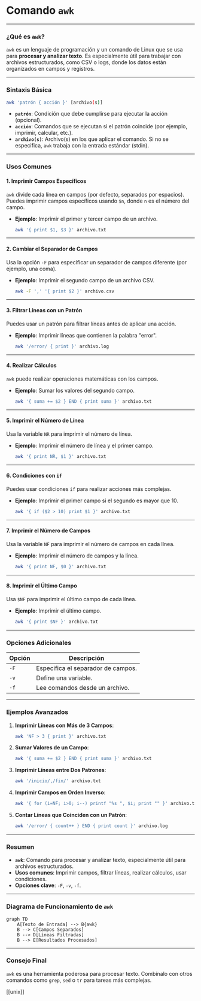 # **Comando `awk`**

---

### **¿Qué es `awk`?**

`awk` es un lenguaje de programación y un comando de Linux que se usa para **procesar y analizar texto**. Es especialmente útil para trabajar con archivos estructurados, como CSV o logs, donde los datos están organizados en campos y registros.

---

### **Sintaxis Básica**

```bash
awk 'patrón { acción }' [archivo(s)]
```

- **`patrón`**: Condición que debe cumplirse para ejecutar la acción (opcional).
- **`acción`**: Comandos que se ejecutan si el patrón coincide (por ejemplo, imprimir, calcular, etc.).
- **`archivo(s)`**: Archivo(s) en los que aplicar el comando. Si no se especifica, `awk` trabaja con la entrada estándar (stdin).

---

### **Usos Comunes**

#### 1. **Imprimir Campos Específicos**
`awk` divide cada línea en campos (por defecto, separados por espacios). Puedes imprimir campos específicos usando `$n`, donde `n` es el número del campo.

- **Ejemplo**: Imprimir el primer y tercer campo de un archivo.
  ```bash
  awk '{ print $1, $3 }' archivo.txt
  ```

---

#### 2. **Cambiar el Separador de Campos**
Usa la opción `-F` para especificar un separador de campos diferente (por ejemplo, una coma).

- **Ejemplo**: Imprimir el segundo campo de un archivo CSV.
  ```bash
  awk -F ',' '{ print $2 }' archivo.csv
  ```

---

#### 3. **Filtrar Líneas con un Patrón**
Puedes usar un patrón para filtrar líneas antes de aplicar una acción.

- **Ejemplo**: Imprimir líneas que contienen la palabra "error".
  ```bash
  awk '/error/ { print }' archivo.log
  ```

---

#### 4. **Realizar Cálculos**
`awk` puede realizar operaciones matemáticas con los campos.

- **Ejemplo**: Sumar los valores del segundo campo.
  ```bash
  awk '{ suma += $2 } END { print suma }' archivo.txt
  ```

---

#### 5. **Imprimir el Número de Línea**
Usa la variable `NR` para imprimir el número de línea.

- **Ejemplo**: Imprimir el número de línea y el primer campo.
  ```bash
  awk '{ print NR, $1 }' archivo.txt
  ```

---

#### 6. **Condiciones con `if`**
Puedes usar condiciones `if` para realizar acciones más complejas.

- **Ejemplo**: Imprimir el primer campo si el segundo es mayor que 10.
  ```bash
  awk '{ if ($2 > 10) print $1 }' archivo.txt
  ```

---

#### 7. **Imprimir el Número de Campos**
Usa la variable `NF` para imprimir el número de campos en cada línea.

- **Ejemplo**: Imprimir el número de campos y la línea.
  ```bash
  awk '{ print NF, $0 }' archivo.txt
  ```

---

#### 8. **Imprimir el Último Campo**
Usa `$NF` para imprimir el último campo de cada línea.

- **Ejemplo**: Imprimir el último campo.
  ```bash
  awk '{ print $NF }' archivo.txt
  ```

---

### **Opciones Adicionales**

| Opción | Descripción                                                                 |
|--------|-----------------------------------------------------------------------------|
| `-F`   | Especifica el separador de campos.                                          |
| `-v`   | Define una variable.                                                        |
| `-f`   | Lee comandos desde un archivo.                                              |

---

### **Ejemplos Avanzados**

1. **Imprimir Líneas con Más de 3 Campos**:
   ```bash
   awk 'NF > 3 { print }' archivo.txt
   ```

2. **Sumar Valores de un Campo**:
   ```bash
   awk '{ suma += $2 } END { print suma }' archivo.txt
   ```

3. **Imprimir Líneas entre Dos Patrones**:
   ```bash
   awk '/inicio/,/fin/' archivo.txt
   ```

4. **Imprimir Campos en Orden Inverso**:
   ```bash
   awk '{ for (i=NF; i>0; i--) printf "%s ", $i; print "" }' archivo.txt
   ```

5. **Contar Líneas que Coinciden con un Patrón**:
   ```bash
   awk '/error/ { count++ } END { print count }' archivo.log
   ```

---

### **Resumen**

- **`awk`**: Comando para procesar y analizar texto, especialmente útil para archivos estructurados.
- **Usos comunes**: Imprimir campos, filtrar líneas, realizar cálculos, usar condiciones.
- **Opciones clave**: `-F`, `-v`, `-f`.

---

### **Diagrama de Funcionamiento de `awk`**

```mermaid
graph TD
    A[Texto de Entrada] --> B{awk}
    B --> C[Campos Separados]
    B --> D[Líneas Filtradas]
    B --> E[Resultados Procesados]
```

---

### **Consejo Final**

`awk` es una herramienta poderosa para procesar texto. Combínalo con otros comandos como `grep`, `sed` o `tr` para tareas más complejas.

[[unix]]